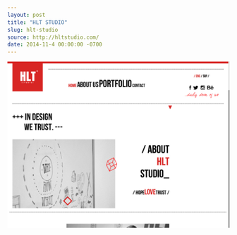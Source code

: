 ```yaml
---
layout: post 
title: "HLT STUDIO"
slug: hlt-studio
source: http://hltstudio.com/
date: 2014-11-4 00:00:00 -0700
---
```


<img src="/screenshots/hlt-studio.jpg">
